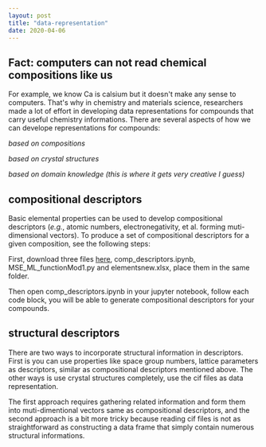 ```yaml
---
layout: post
title: "data-representation"
date: 2020-04-06
---
```


## Fact: computers can not read chemical compositions like us

For example, we know Ca is calsium but it doesn't make any sense to computers. That's why in chemistry and materials science, researchers made a lot of effort in developing data representations for compounds that carry useful chemistry informations. There are several aspects of how we can develope representations for compounds:

*based on compositions*

*based on crystal structures*

*based on domain knowledge (this is where it gets very creative I guess)*

## compositional descriptors

Basic elemental properties can be used to develop compositional descriptors (*e.g.*, atomic numbers, electronegativity, et al. forming muti-dimensional vectors). To produce a set of compositional descriptors for a given composition, see the following steps:

First, download three files [here](https://github.com/ziyan1996/ziyan1996.github.io/tree/master/scripts%20and%20files), comp_descriptors.ipynb, MSE_ML_functionMod1.py and elementsnew.xlsx, place them in the same folder.

Then open comp_descriptors.ipynb in your jupyter notebook, follow each code block, you will be able to generate compositional descriptors for your compounds.

## structural descriptors

There are two ways to incorporate structural information in descriptors. First is you can use properties like space group numbers, lattice parameters as descriptors, similar as compositional descriptors mentioned above. The other ways is use crystal structures completely, use the cif files as data representation.

The first approach requires gathering related information and form them into muti-dimentional vectors same as compositional descriptors, and the second approach is a bit more tricky because reading cif files is not as straightforward as constructing a data frame that simply contain numerous structural informations.
